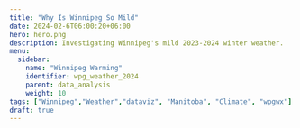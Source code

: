 ```yaml
---
title: "Why Is Winnipeg So Mild"
date: 2024-02-6T06:00:20+06:00
hero: hero.png
description: Investigating Winnipeg's mild 2023-2024 winter weather. 
menu:
  sidebar:
    name: "Winnipeg Warming"
    identifier: wpg_weather_2024
    parent: data_analysis
    weight: 10
tags: ["Winnipeg","Weather","dataviz", "Manitoba", "Climate", "wpgwx"]
draft: true
---
```


